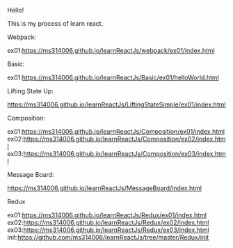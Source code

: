Hello! 

This is my process of learn react.

Webpack:

ex01:https://ms314006.github.io/learnReactJs/webpack/ex01/index.html

Basic:

ex01:https://ms314006.github.io/learnReactJs/Basic/ex01/helloWorld.html

Lifting State Up:

https://ms314006.github.io/learnReactJs/LiftingStateSimple/ex01/index.html

Composition:

ex01:https://ms314006.github.io/learnReactJs/Composition/ex01/index.html
ex02:https://ms314006.github.io/learnReactJs/Composition/ex02/index.html
ex03:https://ms314006.github.io/learnReactJs/Composition/ex03/index.html

Message Board:

https://ms314006.github.io/learnReactJs/MessageBoard/index.html

Redux

ex01:https://ms314006.github.io/learnReactJs/Redux/ex01/index.html
ex02:https://ms314006.github.io/learnReactJs/Redux/ex02/index.html
ex03:https://ms314006.github.io/learnReactJs/Redux/ex03/index.html
init:https://github.com/ms314006/learnReactJs/tree/master/Redux/init
